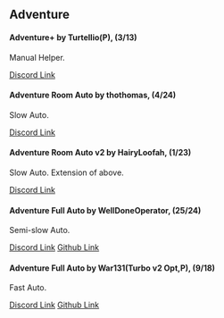 ## Adventure
#### Adventure+ by Turtellio(P), (3/13)
Manual Helper.

[Discord Link](https://discord.com/channels/488444879836413975/850425171059933272/944684024444620840)

#### Adventure Room Auto by thothomas, (4/24)
Slow Auto.

[Discord Link](https://discord.com/channels/488444879836413975/850425171059933272/943077940986544128)

#### Adventure Room Auto v2 by HairyLoofah, (1/23)
Slow Auto. Extension of above.

[Discord Link](https://discord.com/channels/488444879836413975/850425171059933272/943726425662447636)

#### Adventure Full Auto by WellDoneOperator, (25/24)
Semi-slow Auto.

[Discord Link](https://discord.com/channels/488444879836413975/850425171059933272/950513616682119269)
[Github Link](https://github.com/WellDoneOperator/PerfectTower2Adventure/tree/main)

#### Adventure Full Auto by War131(Turbo v2 Opt,P), (9/18)
Fast Auto.

[Discord Link](https://discord.com/channels/488444879836413975/850425171059933272/964926144338067456)
[Github Link](https://github.com/xWar131x/TPT2/tree/main/adventure)
